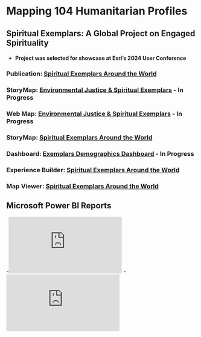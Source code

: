 # Mapping 104 Humanitarian Profiles
## Spiritual Exemplars: A Global Project on Engaged Spirituality
- #### Project was selected for showcase at Esri’s 2024 User Conference
### Publication: [Spiritual Exemplars Around the World](https://crcc.usc.edu/spiritual-exemplars-around-the-world/)  
### StoryMap: [Environmental Justice & Spiritual Exemplars](https://arcg.is/0Kva8O0) - **In Progress**
### Web Map: [Environmental Justice & Spiritual Exemplars](https://arcg.is/1ubW5C1) - **In Progress**
### StoryMap: [Spiritual Exemplars Around the World](https://arcg.is/mTGfb)
### Dashboard: [Exemplars Demographics Dashboard](https://arcg.is/1P9LLu0) - **In Progress**
### Experience Builder: [Spiritual Exemplars Around the World](https://arcg.is/1f8mHP)  
### Map Viewer: [Spiritual Exemplars Around the World](https://arcg.is/1mHuyf)  

## Microsoft Power BI Reports 
-![Exemplar Report](https://github.com/cartopher/Christopher.J.Charles...Portfolio/blob/main/Projects/Past%20Works/Output/Images/ExemplarReport_Page1.pdf?r "Exemplar Report Sample")
-![Exemplar Report](https://github.com/cartopher/Christopher.J.Charles...Portfolio/blob/main/Projects/Past%20Works/Output/Images/ExemplarReport_Page2.pdf?r "Exemplar Report Sample")
